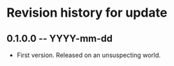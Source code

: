 # Revision history for update

## 0.1.0.0 -- YYYY-mm-dd

* First version. Released on an unsuspecting world.

